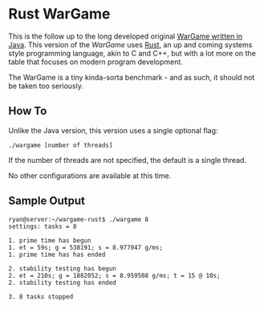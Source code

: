Rust WarGame
============

This is the follow up to the long developed original [WarGame written in Java](https://github.com/ryanmr/wargame). This version of the *WarGame* uses [Rust](http://www.rust-lang.org/), an up and coming systems style programming language, akin to C and C++, but with a lot more on the table that focuses on modern program development.

The WarGame is a tiny kinda-sorta benchmark - and as such, it should not be taken too seriously.

How To
------

Unlike the Java version, this version uses a single optional flag:

```
./wargame [number of threads]
```

If the number of threads are not specified, the default is a single thread.

No other configurations are available at this time.

Sample Output
------

```
ryan@server:~/wargame-rust$ ./wargame 8
settings: tasks = 8

1. prime time has begun
1. et = 59s; g = 538191; s = 8.977047 g/ms;     
1. prime time has has ended

2. stability testing has begun
2. et = 210s; g = 1882052; s = 8.959508 g/ms; t = 15 @ 10s;     
2. stability testing has ended

3. 8 tasks stopped
```